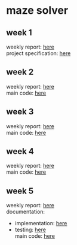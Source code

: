 # maze solver
## week 1
weekly report: [here](week1/week1_report.md) <br />
project specification: [here](documentation/project_specification.md) <br />
## week 2
weekly report: [here](week2/week2_report.md) <br/>
main code: [here](week2/main1.py)
## week 3
weekly report: [here](week3/week3_report.md) <br/>
main code: [here](main)<br/>
## week 4
weekly report: [here](week4/week4_report.md) <br/>
main code: [here](main) <br/>
## week 5
weekly report: [here](week5/week5_report.md) <br/>
documentation:
- implementation: [here](documentation/implementation.md)
- testing: [here](documentation/testing.md) <br/>
main code: [here](main) <br/>
